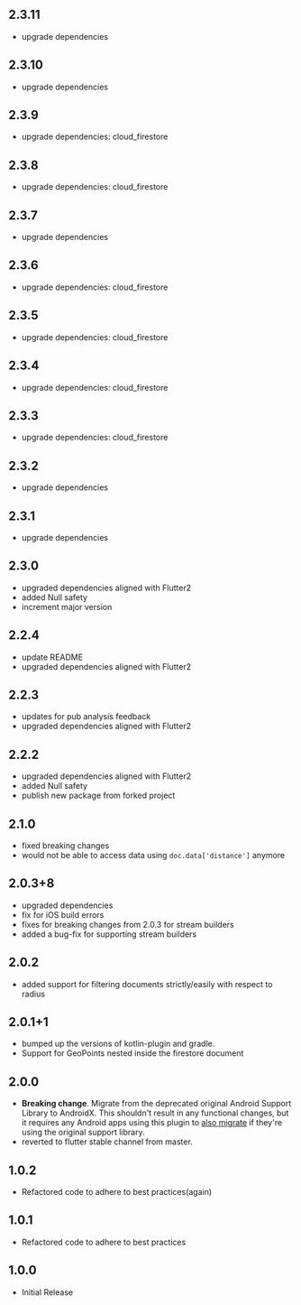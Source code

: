 ## 2.3.11
* upgrade dependencies

## 2.3.10
* upgrade dependencies

## 2.3.9
* upgrade dependencies: cloud_firestore

## 2.3.8
* upgrade dependencies: cloud_firestore

## 2.3.7
* upgrade dependencies

## 2.3.6
* upgrade dependencies: cloud_firestore

## 2.3.5
* upgrade dependencies: cloud_firestore

## 2.3.4
* upgrade dependencies: cloud_firestore

## 2.3.3
* upgrade dependencies: cloud_firestore

## 2.3.2
* upgrade dependencies

## 2.3.1
* upgrade dependencies

## 2.3.0
* upgraded dependencies aligned with Flutter2
* added Null safety
* increment major version

## 2.2.4
* update README
* upgraded dependencies aligned with Flutter2

## 2.2.3
* updates for pub analysis feedback
* upgraded dependencies aligned with Flutter2

## 2.2.2
* upgraded dependencies aligned with Flutter2
* added Null safety
* publish new package from forked project

## 2.1.0
* fixed breaking changes
* would not be able to access data using `doc.data['distance']` anymore

## 2.0.3+8
* upgraded dependencies
* fix for iOS build errors
* fixes for breaking changes from 2.0.3 for stream builders
* added a bug-fix for supporting stream builders

## 2.0.2
* added support for filtering documents strictly/easily with respect to radius

## 2.0.1+1
* bumped up the versions of kotlin-plugin and gradle.
* Support for GeoPoints nested inside the firestore document

## 2.0.0
* **Breaking change**. Migrate from the deprecated original Android Support
  Library to AndroidX. This shouldn't result in any functional changes, but it
  requires any Android apps using this plugin to [also
  migrate](https://developer.android.com/jetpack/androidx/migrate) if they're
  using the original support library.
* reverted to flutter stable channel from master.

## 1.0.2
* Refactored code to adhere to best practices(again)

## 1.0.1
* Refactored code to adhere to best practices

## 1.0.0
* Initial Release

